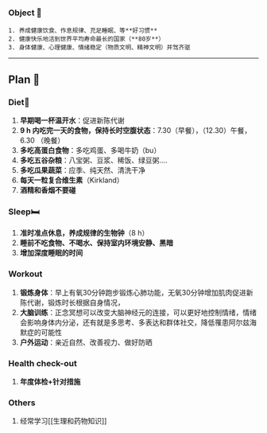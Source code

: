 ### Object 🎯
```ad-summary
1. 养成健康饮食、作息规律、充足睡眠、等**好习惯**
2. 健康快乐地活到世界平均寿命最长的国家（**80岁**）
3. 身体健康、心理健康、情绪稳定（物质文明、精神文明）并驾齐驱

```

---
## Plan 🪫
### Diet🍜
1. **早期喝一杯温开水**：促进新陈代谢
2. **9 h 内吃完一天的食物，保持长时空腹状态**：7.30（早餐），（12.30）午餐，6.30 （晚餐）
3. **多吃高蛋白食物**：多吃鸡蛋、多喝牛奶（bu）
4. **多吃五谷杂粮**：八宝粥、豆浆、稀饭、绿豆粥....
5. **多吃瓜果蔬菜**：应季、纯天然、清洗干净
6. **每天一粒复合维生素**（Kirkland）
7. **酒精和香烟不要碰**
### Sleep🛏️
1. **准时准点休息，养成规律的生物钟**（8 h）
2. **睡前不吃食物、不喝水、保持室内环境安静、黑暗**
3. **增加深度睡眠的时间**
### Workout 
1. **锻炼身体**：早上有氧30分钟跑步锻炼心肺功能，无氧30分钟增加肌肉促进新陈代谢，锻炼时长根据自身情况，
2. **大脑训练**：正念冥想可以改变大脑神经元的连接，可以更好地控制情绪，情绪会影响身体内分泌，还有就是多思考、多表达和群体社交，降低罹患阿尔兹海默症的可能性
3. **户外运动**：亲近自然、改善视力、做好防晒
### Health check-out 
1. **年度体检+针对措施**

### Others 
1. 经常学习[[生理和药物知识]]
